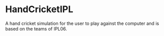 # HandCricketIPL
A hand cricket simulation for the user to play against the computer and is based on the teams of IPL06.
